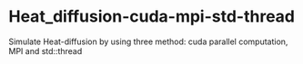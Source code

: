 # Heat_diffusion-cuda-mpi-std-thread
Simulate Heat-diffusion by using three method: cuda parallel computation, MPI and std::thread
